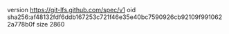 version https://git-lfs.github.com/spec/v1
oid sha256:af48132fdf6ddb167253c721f46e35e40bc7590926cb92109f9910622a778b0f
size 2860
